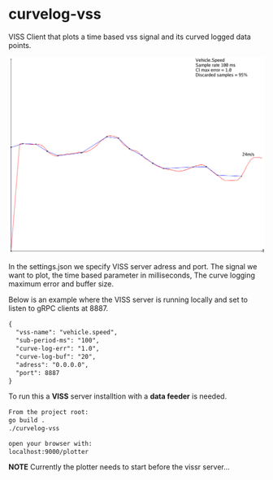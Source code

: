 # curvelog-vss
VISS Client that plots a time based vss signal and its curved logged data points.

![Ex](sample.png)

In the settings.json we specify VISS server adress and port.
The signal we want to plot, the time based parameter in milliseconds,
The curve logging maximum error and buffer size.

Below is an example where the VISS server is running locally and set
to listen to gRPC clients at 8887.

```
{
  "vss-name": "vehicle.speed",
  "sub-period-ms": "100",
  "curve-log-err": "1.0",
  "curve-log-buf": "20",
  "adress": "0.0.0.0",
  "port": 8887
}
```

To run this a **VISS** server installtion with a **data feeder** is needed.

```
From the project root:
go build .
./curvelog-vss
```

```
open your browser with:
localhost:9000/plotter
```
**NOTE** Currently the plotter needs to start before the vissr server...
